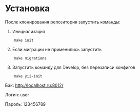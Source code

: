 # Установка


После клонирования репозитория запустить команды:
1. Инициализация 
```
    make init
```

2. Если миграции не применились запустить
```
    make migrations
```

3. Запустить команду для Develop, без перезаписи конфигов
```
    make yii-init
```

Бэк: http://localhost.ru:8012/

Логин: user

Пароль: 123456789

